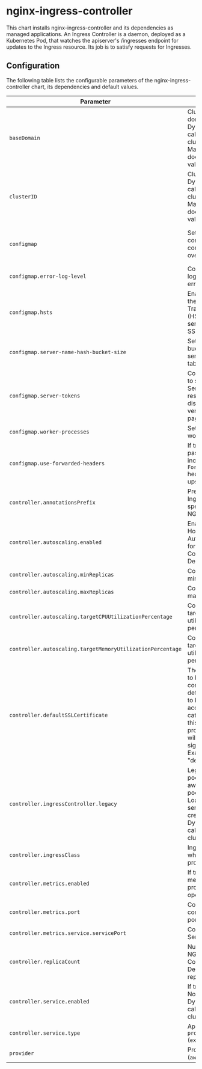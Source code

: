 # nginx-ingress-controller

This chart installs nginx-ingress-controller and its dependencies as managed applications. An Ingress Controller is a daemon, deployed as a Kubernetes Pod, that watches the apiserver's /ingresses endpoint for updates to the Ingress resource. Its job is to satisfy requests for Ingresses.

## Configuration

The following table lists the configurable parameters of the nginx-ingress-controller chart, its dependencies and default values.

Parameter | Description | Default
--- | --- | ---
`baseDomain` | Cluster base domain. Dynamically calculated during cluster creation. Manual change doesn't affect this value | 'uun5a.k8s.ginger.eu-central-1.aws.gigantic.io'
`clusterID` | Cluster ID. Dynamically calculated during cluster creation. Manual change doesn't affect this value | 'uun5a'
`configmap` | Sets the nginx configmap configuration overrides. | See official docs for nginx [configmap configuration options](https://github.com/kubernetes/ingress-nginx/blob/master/docs/user-guide/nginx-configuration/configmap.md#configuration-options) and their defaults. Built-in overrides are covered below.
`configmap.error-log-level` | Configures the logging level of errors. | "error"
`configmap.hsts` | Enables or disables the HTTP Strict Transport Security (HSTS) header in servers running SSL. | "false"
`configmap.server-name-hash-bucket-size` | Sets the size of the bucket for the server names hash tables. | "1024"
`configmap.server-tokens` | Controlls whether to send NGINX Server header in responses and display NGINX version in error pages. | "false"
`configmap.worker-processes` | Sets the number of worker processes. | "1"
`configmap.use-forwarded-headers` | If true, NGINX passes the incoming `X-Forwarded-*` headers to upstreams. | "true"
`controller.annotationsPrefix` | Prefix of the Ingress annotations specific to the NGINX controller. | `nginx.ingress.kubernetes.io`
`controller.autoscaling.enabled` | Enables or disables Horizontal Pod Autoscaler (HPA) for NGINX Ingress Controller Deployment. | `true`
`controller.autoscaling.minReplicas` | Configures HPA min replicas. | `2`
`controller.autoscaling.maxReplicas` | Configures HPA max replicas. | `20`
`controller.autoscaling.targetCPUUtilizationPercentage` | Configures HPA target CPU utilization percentage. | `50`
`controller.autoscaling.targetMemoryUtilizationPercentage` | Configures HPA target memory utilization percentage. | `50`
`controller.defaultSSLCertificate` | The Secret referred to by this flag contains the default certificate to be used when accessing the catch-all server. If this flag is not provided NGINX will use a self-signed certificate. Example value: "default/foo-tls" | ""
`controller.ingressController.legacy` | Legacy or node pools cluster. On aws provider node pool clusters LoadBalancer service gets created. Dynamically calculated during cluster creation. | `false`
`controller.ingressClass` | Ingress class, which controller processes | `nginx`
`controller.metrics.enabled` | If true, create metrics Service for prometheus-operator support. | `false`
`controller.metrics.port` | Configures container metrics port to be exposed. | `10254`
`controller.metrics.service.servicePort` | Configures metrics Service port. | `9913`
`controller.replicaCount` | Number of initial NGINX Ingress Controller Deployment replicas. | `2`
`controller.service.enabled` | If true, create NodePort Service. Dynamically calculated during cluster creation. | `false`
`controller.service.type` | Applies only to `provider=aws` (`external`/`internal`) | `external`
`provider` | Provider identifier (`aws`/`azure`/`kvm`) | `kvm`
